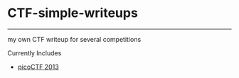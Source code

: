 # CTF-simple-writeups
- - - -
my own CTF writeup for several competitions

Currently Includes
* [picoCTF 2013](https://2013.picoctf.com/)
